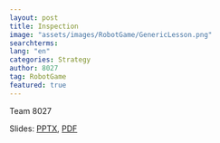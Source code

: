 ```yaml
---
layout: post
title: Inspection
image: "assets/images/RobotGame/GenericLesson.png"
searchterms:
lang: "en"
categories: Strategy
author: 8027
tag: RobotGame
featured: true
---
```

Team 8027<br>

Slides:
 <a href="/translations/en-us/Robot/Inspection.pptx">PPTX</a>,
 <a href="/translations/en-us/Robot/Inspection.pdf">PDF</a>
